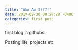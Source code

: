 ```yaml
---
title: "Who Am I???!"
date: 2019-09-30 08:26:28 -0400
categories: first post
---
```


first blog in githubs.

Posting life, projects etc

